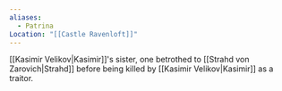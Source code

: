 ```yaml
---
aliases:
  - Patrina
Location: "[[Castle Ravenloft]]"
---
```

[[Kasimir Velikov|Kasimir]]'s sister, one betrothed to [[Strahd von Zarovich|Strahd]] before being killed by [[Kasimir Velikov|Kasimir]] as a traitor.